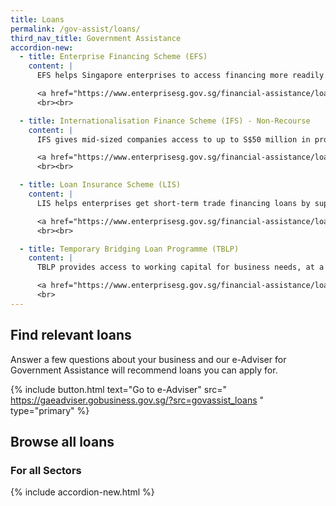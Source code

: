 ```yaml
---
title: Loans
permalink: /gov-assist/loans/
third_nav_title: Government Assistance
accordion-new:
  - title: Enterprise Financing Scheme (EFS)
    content: |
      EFS helps Singapore enterprises to access financing more readily. Enterprise Singapore (ESG) will share the loan default risk in the event of enterprise insolvency with the Participating Financial Institutions (PFIs).

      <a href="https://www.enterprisesg.gov.sg/financial-assistance/loans-and-insurance/loans-and-insurance/enterprise-financing-scheme/overview" target="_blank">Find Out More</a>
      <br><br>

  - title: Internationalisation Finance Scheme (IFS) - Non-Recourse
    content: |
      IFS gives mid-sized companies access to up to S$50 million in project financing for local and overseas development projects. Enterprise Singapore co-shares default risks with Participating Financial Institutes (PFIs).

      <a href="https://www.enterprisesg.gov.sg/financial-assistance/loans-and-insurance/loans-and-insurance/internationalisation-finance-scheme---non-recourse" target="_blank">Find out more</a>
      <br><br>

  - title: Loan Insurance Scheme (LIS)
    content: |
      LIS helps enterprises get short-term trade financing loans by supporting 50% of the LIS insurance premium. (up to 80% until March 2021).

      <a href="https://www.enterprisesg.gov.sg/financial-assistance/loans-and-insurance/loans-and-insurance/loan-insurance-scheme" target="_blank">Find Out More</a>
      <br><br>

  - title: Temporary Bridging Loan Programme (TBLP)
    content: |
      TBLP provides access to working capital for business needs, at a maximum supported loan of S$5 million with 90% Government risk-share on loans for new applications submitted from 8 April - 31 March 2021.

      <a href="https://www.enterprisesg.gov.sg/financial-assistance/loans-and-insurance/loans-and-insurance/temporary-bridging-loan-programme/overview" target="_blank">Find Out More</a>
      <br>
---
```


## Find relevant loans

Answer a few questions about your business and our e-Adviser for Government Assistance will recommend loans you can apply for.

{% include button.html text="Go to e-Adviser" src="
https://gaeadviser.gobusiness.gov.sg/?src=govassist_loans
" type="primary" %}

## Browse all loans

### For all Sectors

{% include accordion-new.html %}

<script src="/jquery/jquery.min.js"></script>
<script src="/jquery/bp-menu-new-tab.js"></script>
